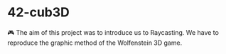 # 42-cub3D
🎮 The aim of this project was to introduce us to Raycasting. We have to reproduce the graphic method of the Wolfenstein 3D game.
